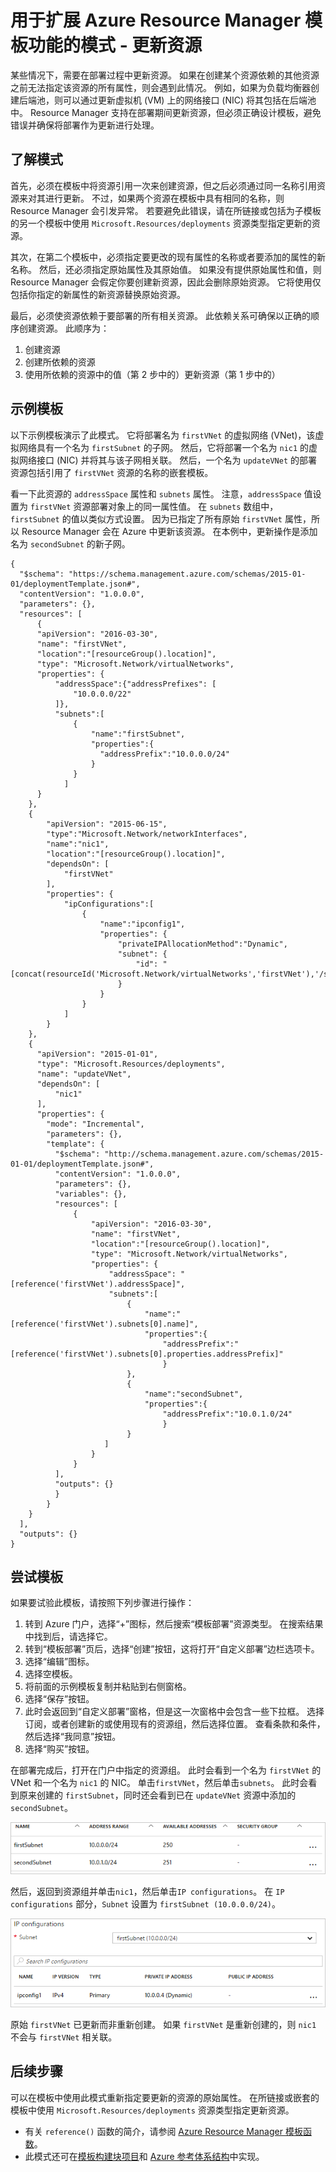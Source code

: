 <properties
    pageTitle="Azure Resource Manager 模板 - 更新资源 | Azure"
    description="介绍了如何通过扩展 Azure Resource Manager 模板的功能来更新资源"
    services="azure-resource-manager, guidance"
    documentationcenter="na"
    author="petertay"
    manager="christb"
    editor="" />
<tags
    ms.service="guidance"
    ms.topic="article"
    ms.date="05/02/2017"
    wacn.date="06/05/2017"
    ms.author="mspnp"
    ms.translationtype="Human Translation"
    ms.sourcegitcommit="08618ee31568db24eba7a7d9a5fc3b079cf34577"
    ms.openlocfilehash="4d6615b6914a33d379000dd558a29d6dbbfdae44"
    ms.contentlocale="zh-cn"
    ms.lasthandoff="05/26/2017" />

# <a name="patterns-for-extending-the-functionality-of-azure-resource-manager-templates---updating-a-resource"></a>用于扩展 Azure Resource Manager 模板功能的模式 - 更新资源

某些情况下，需要在部署过程中更新资源。 如果在创建某个资源依赖的其他资源之前无法指定该资源的所有属性，则会遇到此情况。 例如，如果为负载均衡器创建后端池，则可以通过更新虚拟机 (VM) 上的网络接口 (NIC) 将其包括在后端池中。 Resource Manager 支持在部署期间更新资源，但必须正确设计模板，避免错误并确保将部署作为更新进行处理。

## <a name="understand-the-pattern"></a>了解模式

首先，必须在模板中将资源引用一次来创建资源，但之后必须通过同一名称引用资源来对其进行更新。 不过，如果两个资源在模板中具有相同的名称，则 Resource Manager 会引发异常。 若要避免此错误，请在所链接或包括为子模板的另一个模板中使用 `Microsoft.Resources/deployments` 资源类型指定更新的资源。

其次，在第二个模板中，必须指定要更改的现有属性的名称或者要添加的属性的新名称。 然后，还必须指定原始属性及其原始值。 如果没有提供原始属性和值，则 Resource Manager 会假定你要创建新资源，因此会删除原始资源。 它将使用仅包括你指定的新属性的新资源替换原始资源。

最后，必须使资源依赖于要部署的所有相关资源。 此依赖关系可确保以正确的顺序创建资源。 此顺序为：

1. 创建资源
2. 创建所依赖的资源
3. 使用所依赖的资源中的值（第 2 步中的）更新资源（第 1 步中的）

## <a name="example-template"></a>示例模板

以下示例模板演示了此模式。 它将部署名为 `firstVNet` 的虚拟网络 (VNet)，该虚拟网络具有一个名为 `firstSubnet` 的子网。 然后，它将部署一个名为 `nic1` 的虚拟网络接口 (NIC) 并将其与该子网相关联。 然后，一个名为 `updateVNet` 的部署资源包括引用了 `firstVNet` 资源的名称的嵌套模板。 

看一下此资源的 `addressSpace` 属性和 `subnets` 属性。 注意，`addressSpace` 值设置为 `firstVNet` 资源部署对象上的同一属性值。 在 `subnets` 数组中，`firstSubnet` 的值以类似方式设置。 因为已指定了所有原始 `firstVNet` 属性，所以 Resource Manager 会在 Azure 中更新该资源。 在本例中，更新操作是添加名为 `secondSubnet` 的新子网。

    {
      "$schema": "https://schema.management.azure.com/schemas/2015-01-01/deploymentTemplate.json#",
      "contentVersion": "1.0.0.0",
      "parameters": {},
      "resources": [
          {
          "apiVersion": "2016-03-30",
          "name": "firstVNet",
          "location":"[resourceGroup().location]",
          "type": "Microsoft.Network/virtualNetworks",
          "properties": {
              "addressSpace":{"addressPrefixes": [
                  "10.0.0.0/22"
              ]},
              "subnets":[              
                  {
                      "name":"firstSubnet",
                      "properties":{
                        "addressPrefix":"10.0.0.0/24"
                      }
                  }
                ]
          }
        },
        {
            "apiVersion": "2015-06-15",
            "type":"Microsoft.Network/networkInterfaces",
            "name":"nic1",
            "location":"[resourceGroup().location]",
            "dependsOn": [
                "firstVNet"
            ],
            "properties": {
                "ipConfigurations":[
                    {
                        "name":"ipconfig1",
                        "properties": {
                            "privateIPAllocationMethod":"Dynamic",
                            "subnet": {
                                "id": "[concat(resourceId('Microsoft.Network/virtualNetworks','firstVNet'),'/subnets/firstSubnet')]"
                            }
                        }
                    }
                ]
            }
        },
        {
          "apiVersion": "2015-01-01",
          "type": "Microsoft.Resources/deployments",
          "name": "updateVNet",
          "dependsOn": [
              "nic1"
          ],
          "properties": {
            "mode": "Incremental",
            "parameters": {},
            "template": {
              "$schema": "http://schema.management.azure.com/schemas/2015-01-01/deploymentTemplate.json#",
              "contentVersion": "1.0.0.0",
              "parameters": {},
              "variables": {},
              "resources": [
                  {
                      "apiVersion": "2016-03-30",
                      "name": "firstVNet",
                      "location":"[resourceGroup().location]",
                      "type": "Microsoft.Network/virtualNetworks",
                      "properties": {
                          "addressSpace": "[reference('firstVNet').addressSpace]",
                          "subnets":[
                              {
                                  "name":"[reference('firstVNet').subnets[0].name]",
                                  "properties":{
                                      "addressPrefix":"[reference('firstVNet').subnets[0].properties.addressPrefix]"
                                      }
                              },
                              {
                                  "name":"secondSubnet",
                                  "properties":{
                                      "addressPrefix":"10.0.1.0/24"
                                      }
                              }
                         ]
                      }
                  }
              ],
              "outputs": {}
              }
            }
        }
      ],
      "outputs": {}
    }

## <a name="try-the-template"></a>尝试模板

如果要试验此模板，请按照下列步骤进行操作：

1.    转到 Azure 门户，选择“+”图标，然后搜索“模板部署”资源类型。 在搜索结果中找到后，请选择它。
2.    转到“模板部署”页后，选择“创建”按钮，这将打开“自定义部署”边栏选项卡。
3.    选择“编辑”图标。
4.    选择空模板。
5.    将前面的示例模板复制并粘贴到右侧窗格。
6.    选择“保存”按钮。
7.    此时会返回到“自定义部署”窗格，但是这一次窗格中会包含一些下拉框。 选择订阅，或者创建新的或使用现有的资源组，然后选择位置。 查看条款和条件，然后选择“我同意”按钮。
8.    选择“购买”按钮。

在部署完成后，打开在门户中指定的资源组。 此时会看到一个名为 `firstVNet` 的 VNet 和一个名为 `nic1` 的 NIC。 单击`firstVNet`，然后单击`subnets`。 此时会看到原来创建的 `firstSubnet`，同时还会看到已在 `updateVNet` 资源中添加的 `secondSubnet`。 

![原始子网和更新后的子网](./media/resource-manager-update/firstVNet-subnets.png)

然后，返回到资源组并单击`nic1`，然后单击`IP configurations`。 在 `IP configurations` 部分，`Subnet` 设置为 `firstSubnet (10.0.0.0/24)`。 

![nic1 IP 配置设置](./media/resource-manager-update/nic1-ipconfigurations.png)

原始 `firstVNet` 已更新而非重新创建。 如果 `firstVNet` 是重新创建的，则 `nic1` 不会与 `firstVNet` 相关联。

## <a name="next-steps"></a>后续步骤

可以在模板中使用此模式重新指定要更新的资源的原始属性。 在所链接或嵌套的模板中使用 `Microsoft.Resources/deployments` 资源类型指定更新资源。

* 有关 `reference()` 函数的简介，请参阅 [Azure Resource Manager 模板函数](/documentation/articles/resource-group-template-functions/)。
* 此模式还可在[模板构建块项目](https://github.com/mspnp/template-building-blocks)和 [Azure 参考体系结构](https://docs.microsoft.com/azure/architecture/reference-architectures/)中实现。

<!--Update_Description:new article about update azure resource manager -->
